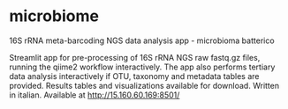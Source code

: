 # microbiome
16S rRNA meta-barcoding NGS data analysis app - microbioma batterico

Streamlit app for pre-processing of 16S rRNA NGS raw fastq.gz files, running the qiime2 workflow interactively. 
The app also performs tertiary data analysis interactively if OTU, taxonomy and metadata tables are provided. 
Results tables and visualizations available for download. 
Written in italian.
Available at http://15.160.60.169:8501/
